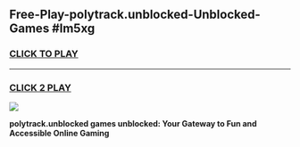 
## Free-Play-polytrack.unblocked-Unblocked-Games #lm5xg
<h3>
<a href="https://news.freeplayer.one?title=polytrack.unblocked&ref=8M">CLICK TO PLAY</a></h3>
<hr>

<h3>
<a href="https://news.freeplayer.one?title=polytrack.unblocked&ref=8M">CLICK 2 PLAY</a>
  
</h3>

<a href="https://news.freeplayer.one?title=polytrack.unblocked&ref=8M"><img src="https://clearcache.store/games.png"></a>


**polytrack.unblocked games unblocked: Your Gateway to Fun and Accessible Online Gaming**
